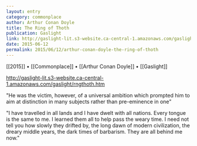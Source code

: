 ```yaml
---
layout: entry
category: commonplace
author: Arthur Conan Doyle
title: The Ring of Thoth
publication: Gaslight
link: http://gaslight-lit.s3-website.ca-central-1.amazonaws.com/gaslight/rngthoth.htm
date: 2015-06-12
permalink: 2015/06/12/arthur-conan-doyle-the-ring-of-thoth
---
```


[[2015]] • [[Commonplace]] • [[Arthur Conan Doyle]] • [[Gaslight]] 

http://gaslight-lit.s3-website.ca-central-1.amazonaws.com/gaslight/rngthoth.htm

"He was the victim, however, of a universal ambition which prompted him to aim at distinction in many subjects rather than pre-eminence in one"

"I have travelled in all lands and I have dwelt with all nations. Every tongue is the same to me. I learned them all to help pass the weary time. I need not tell you how slowly they drifted by, the long dawn of modern civilization, the dreary middle years, the dark times of barbarism. They are all behind me now."

